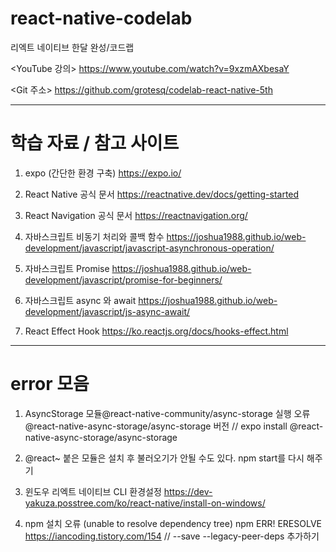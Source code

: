 # react-native-codelab
리엑트 네이티브 한달 완성/코드랩

<YouTube 강의>
https://www.youtube.com/watch?v=9xzmAXbesaY

<Git 주소>
https://github.com/grotesq/codelab-react-native-5th


------

# 학습 자료 / 참고 사이트

1. expo (간단한 환경 구축)
https://expo.io/

2. React Native 공식 문서
https://reactnative.dev/docs/getting-started

3. React Navigation 공식 문서
https://reactnavigation.org/

4. 자바스크립트 비동기 처리와 콜백 함수
https://joshua1988.github.io/web-development/javascript/javascript-asynchronous-operation/

5. 자바스크립트 Promise 
https://joshua1988.github.io/web-development/javascript/promise-for-beginners/ 

6. 자바스크립트 async 와 await
https://joshua1988.github.io/web-development/javascript/js-async-await/  

7. React Effect Hook
https://ko.reactjs.org/docs/hooks-effect.html
------

# error 모음
1. AsyncStorage 모듈@react-native-community/async-storage 실행 오류 
@react-native-async-storage/async-storage 버전 // expo install @react-native-async-storage/async-storage

2. @react~ 붙은 모듈은 설치 후 불러오기가 안될 수도 있다. 
npm start를 다시 해주기

3. 윈도우 리엑트 네이티브 CLI 환경설정
https://dev-yakuza.posstree.com/ko/react-native/install-on-windows/

4. npm 설치 오류 (unable to resolve dependency tree) npm ERR! ERESOLVE 
https://iancoding.tistory.com/154   //   --save --legacy-peer-deps  추가하기

